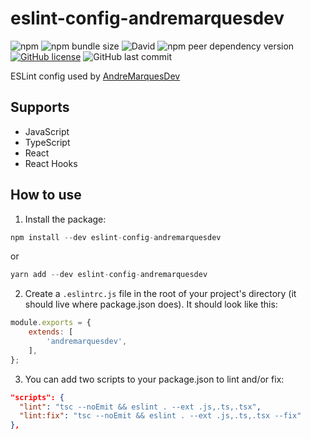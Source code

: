 # eslint-config-andremarquesdev

![npm](https://img.shields.io/npm/v/eslint-config-andremarquesdev)
![npm bundle size](https://img.shields.io/bundlephobia/minzip/eslint-config-andremarquesdev)
![David](https://img.shields.io/david/AndreMarquesDev/eslint-config-andremarquesdev)
![npm peer dependency version](https://img.shields.io/npm/dependency-version/eslint-config-andremarquesdev/peer/eslint)
[![GitHub license](https://img.shields.io/github/license/AndreMarquesDev/eslint-config-andremarquesdev)](https://github.com/AndreMarquesDev/eslint-config-andremarquesdev/blob/master/LICENSE)
![GitHub last commit](https://img.shields.io/github/last-commit/AndreMarquesDev/eslint-config-andremarquesdev)

ESLint config used by [AndreMarquesDev](https://github.com/AndreMarquesDev)

## Supports

* JavaScript
* TypeScript
* React
* React Hooks

## How to use

1. Install the package:

```js
npm install --dev eslint-config-andremarquesdev
```

or

```js
yarn add --dev eslint-config-andremarquesdev
```

2. Create a `.eslintrc.js` file in the root of your project's directory (it should live where package.json does). It should look like this:

```js
module.exports = {
    extends: [
        'andremarquesdev',
    ],
};
```

3. You can add two scripts to your package.json to lint and/or fix:

```json
"scripts": {
  "lint": "tsc --noEmit && eslint . --ext .js,.ts,.tsx",
  "lint:fix": "tsc --noEmit && eslint . --ext .js,.ts,.tsx --fix"
},
```
